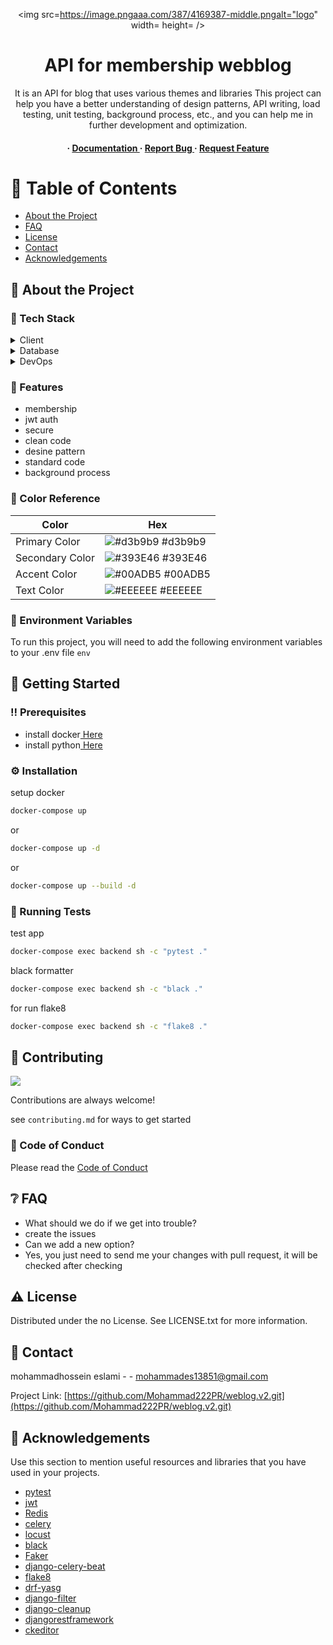 <div align='center'>

<img src=https://image.pngaaa.com/387/4169387-middle.pngalt="logo" width= height= />

<h1>API for membership webblog</h1>
<p>It is an API for blog that uses various themes and libraries This project can help you have a better understanding of design patterns, API writing, load testing, unit testing, background process, etc., and you can help me in further development and optimization.</p>

<h4> <span> · </span> <a href="https://github.com/Mohammad222PR/weblog.v2/blob/master/README.md"> Documentation </a> <span> · </span> <a href="https://github.com/Mohammad222PR/weblog.v2/issues"> Report Bug </a> <span> · </span> <a href="https://github.com/Mohammad222PR/weblog.v2/issues"> Request Feature </a> </h4>


</div>

# :notebook_with_decorative_cover: Table of Contents

- [About the Project](#star2-about-the-project)
- [FAQ](#grey_question-faq)
- [License](#warning-license)
- [Contact](#handshake-contact)
- [Acknowledgements](#gem-acknowledgements)


## :star2: About the Project
### :space_invader: Tech Stack
<details> <summary>Client</summary> <ul>
<li><a href="https://www.djangoproject.com/">Django</a></li>
<li><a href="https://docs.celeryq.dev/en/stable/index.html">celery</a></li>
<li><a href="https://www.python.org/">python</a></li>
</ul> </details>
<details> <summary>Database</summary> <ul>
<li><a href="">sqlite3</a></li>
<li><a href="">redis</a></li>
</ul> </details>
<details> <summary>DevOps</summary> <ul>
<li><a href="">Docker</a></li>
<li><a href="">Nginx</a></li>
<li><a href="">Guincorn</a></li>
<li><a href="">Github Action</a></li>
</ul> </details>

### :dart: Features
- membership
- jwt auth
- secure
- clean code
- desine pattern
- standard code
- background process


### :art: Color Reference
| Color | Hex |
| --------------- | ---------------------------------------------------------------- |
| Primary Color | ![#d3b9b9](https://via.placeholder.com/10/d3b9b9?text=+) #d3b9b9 |
| Secondary Color | ![#393E46](https://via.placeholder.com/10/393E46?text=+) #393E46 |
| Accent Color | ![#00ADB5](https://via.placeholder.com/10/00ADB5?text=+) #00ADB5 |
| Text Color | ![#EEEEEE](https://via.placeholder.com/10/EEEEEE?text=+) #EEEEEE |

### :key: Environment Variables
To run this project, you will need to add the following environment variables to your .env file
`env`



## :toolbox: Getting Started

### :bangbang: Prerequisites

- install docker<a href="https://www.bing.com/ck/a?!&&p=14926b22282458a5JmltdHM9MTcwNDkzMTIwMCZpZ3VpZD0zNWFiOGNkZC0xNTdjLTY0ZWQtMWFhNy05ZTAzMTRhZTY1YzcmaW5zaWQ9NTE2MA&ptn=3&ver=2&hsh=3&fclid=35ab8cdd-157c-64ed-1aa7-9e0314ae65c7&psq=docker+install&u=a1aHR0cHM6Ly9kb2NzLmRvY2tlci5jb20vZW5naW5lL2luc3RhbGwv&ntb=1"> Here</a>
- install python<a href="https://peps.python.org/pep-0664/"> Here</a>


### :gear: Installation

setup docker
```bash
docker-compose up
```
or
```bash
docker-compose up -d
```
or
```bash
docker-compose up --build -d
```


### :test_tube: Running Tests

test app
```bash
docker-compose exec backend sh -c "pytest ."
```
black formatter
```bash
docker-compose exec backend sh -c "black ."
```
for run flake8
```bash
docker-compose exec backend sh -c "flake8 ."
```


## :wave: Contributing

<a href="https://github.com/Mohammad222PR/weblog.v2.git/graphs/contributors"> <img src="https://contrib.rocks/image?repo=Louis3797/awesome-readme-template" /> </a>

Contributions are always welcome!

see `contributing.md` for ways to get started

### :scroll: Code of Conduct

Please read the [Code of Conduct](https://github.com/Mohammad222PR/weblog.v2.git/blob/master/CODE_OF_CONDUCT.md)

## :grey_question: FAQ

- What should we do if we get into trouble?
- create the issues
- Can we add a new option?
- Yes, you just need to send me your changes with pull request, it will be checked after checking


## :warning: License

Distributed under the no License. See LICENSE.txt for more information.

## :handshake: Contact

mohammadhossein eslami - - mohammades13851@gmail.com

Project Link: [https://github.com/Mohammad222PR/weblog.v2.git](https://github.com/Mohammad222PR/weblog.v2.git)

## :gem: Acknowledgements

Use this section to mention useful resources and libraries that you have used in your projects.

- [pytest]()
- [jwt]()
- [Redis]()
- [celery]()
- [locust]()
- [black]()
- [Faker]()
- [django-celery-beat]()
- [flake8]()
- [drf-yasg]()
- [django-filter]()
- [django-cleanup]()
- [djangorestframework]()
- [ckeditor]()
